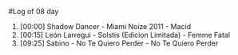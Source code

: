 #Log of 08 day

1. [00:00] Shadow Dancer - Miami Noize 2011 - Macid
1. [00:15] León Larregui - Solstis (Edicion Limitada) - Femme Fatal
1. [09:25] Sabino - No Te Quiero Perder - No Te Quiero Perder
